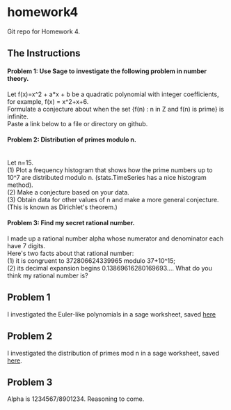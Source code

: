 homework4
=========

Git repo for Homework 4.

## The Instructions

#### Problem 1: Use Sage to investigate the following problem in number theory. 
    
Let f(x)=x^2 + a*x + b be a quadratic polynomial with integer coefficients, for example, f(x) = x^2+x+6.    
Formulate a conjecture about when the set {f(n) : n in Z and f(n) is prime} is infinite.     
Paste a link below to a file or directory on github.    

#### Problem 2: Distribution of primes modulo n.  
    
Let n=15.    
(1) Plot a frequency histogram that shows how the prime numbers up to 10^7 are distributed modulo n. (stats.TimeSeries has a nice histogram method).    
(2) Make a conjecture based on your data.    
(3) Obtain data for other values of n and make a more general conjecture. (This is known as Dirichlet's theorem.)    
    

#### Problem 3: Find my secret rational number.

I made up a rational number alpha whose numerator and denominator each have 7 digits.     
Here's two facts about that rational number:    
(1) it is congruent to 372806624339965 modulo 37+10^15;    
(2) its decimal expansion begins 0.13869616280169693.... What do you think my rational number is?    
    
## Problem 1

I investigated the Euler-like polynomials in a sage worksheet, saved [here](https://github.com/shannonzylstra/homework4/blob/master/problem_1.sagews)    
    
## Problem 2
    
I investigated the distribution of primes mod n in a sage worksheet, saved [here](https://github.com/shannonzylstra/homework4/blob/master/problem_2.sagews).    
    
## Problem 3
    
Alpha is 1234567/8901234. Reasoning to come.    
